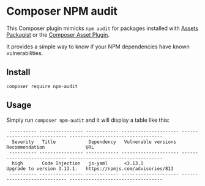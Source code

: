 # Composer NPM audit

This Composer plugin mimicks `npm audit` for packages installed
with [Assets Packagist](https://asset-packagist.org/)
or the [Composer Asset Plugin](https://github.com/fxpio/composer-asset-plugin).

It provides a simple way to know if your NPM dependencies have known vulnerabilities.

## Install

```shell script
composer require npm-audit
```

## Usage

Simply run `composer npm-audit` and it will display a table like this:

```text
 ---------- ---------------- ------------ --------------------- ---------------------------- ----------------------------------
  Severity   Title            Dependency   Vulnerable versions   Recommendation               URL
 ---------- ---------------- ------------ --------------------- ---------------------------- ----------------------------------
  high       Code Injection   js-yaml      <3.13.1               Upgrade to version 3.13.1.   https://npmjs.com/advisories/813
 ---------- ---------------- ------------ --------------------- ---------------------------- ----------------------------------
```

